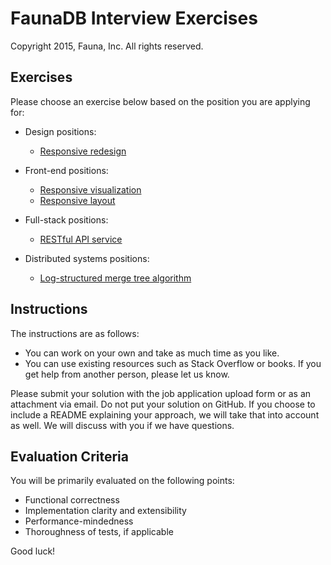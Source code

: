# FaunaDB Interview Exercises

Copyright 2015, Fauna, Inc. All rights reserved.

## Exercises

Please choose an exercise below based on the position you are applying for:

- Design positions:
  - [Responsive redesign](https://github.com/faunadb/exercises/blob/master/design.md)

- Front-end positions:
  - [Responsive visualization](https://github.com/faunadb/exercises/blob/master/front-end-visualization.md)
  - [Responsive layout](https://github.com/faunadb/exercises/blob/master/front-end-layout.md)

- Full-stack positions:
  - [RESTful API service](https://github.com/faunadb/exercises/blob/master/full-stack.md)

- Distributed systems positions:
  - [Log-structured merge tree algorithm](https://github.com/faunadb/exercises/blob/master/distributed-systems.md)

## Instructions

The instructions are as follows:

- You can work on your own and take as much time as you like.
- You can use existing resources such as Stack Overflow or books. If you get help from another person, please let us know.

Please submit your solution with the job application upload form or as an attachment via email. Do not put your solution on GitHub. If you choose to include a README explaining your approach, we will take that into account as well. We will discuss with you if we have questions.

## Evaluation Criteria

You will be primarily evaluated on the following points:

- Functional correctness
- Implementation clarity and extensibility
- Performance-mindedness
- Thoroughness of tests, if applicable

Good luck!
